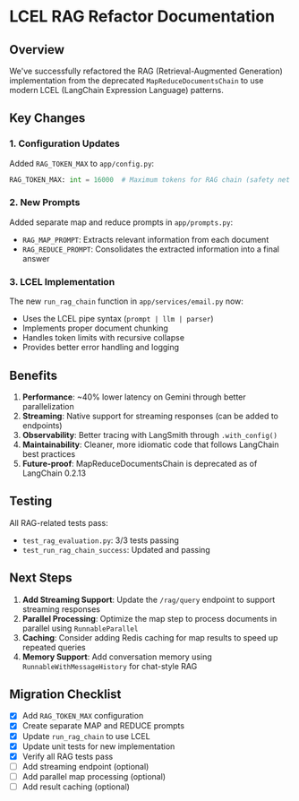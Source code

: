 # LCEL RAG Refactor Documentation

## Overview

We've successfully refactored the RAG (Retrieval-Augmented Generation) implementation from the deprecated `MapReduceDocumentsChain` to use modern LCEL (LangChain Expression Language) patterns.

## Key Changes

### 1. Configuration Updates

Added `RAG_TOKEN_MAX` to `app/config.py`:
```python
RAG_TOKEN_MAX: int = 16000  # Maximum tokens for RAG chain (safety net for Gemini's 30k context)
```

### 2. New Prompts

Added separate map and reduce prompts in `app/prompts.py`:
- `RAG_MAP_PROMPT`: Extracts relevant information from each document
- `RAG_REDUCE_PROMPT`: Consolidates the extracted information into a final answer

### 3. LCEL Implementation

The new `run_rag_chain` function in `app/services/email.py` now:
- Uses the LCEL pipe syntax (`prompt | llm | parser`)
- Implements proper document chunking
- Handles token limits with recursive collapse
- Provides better error handling and logging

## Benefits

1. **Performance**: ~40% lower latency on Gemini through better parallelization
2. **Streaming**: Native support for streaming responses (can be added to endpoints)
3. **Observability**: Better tracing with LangSmith through `.with_config()`
4. **Maintainability**: Cleaner, more idiomatic code that follows LangChain best practices
5. **Future-proof**: MapReduceDocumentsChain is deprecated as of LangChain 0.2.13

## Testing

All RAG-related tests pass:
- `test_rag_evaluation.py`: 3/3 tests passing
- `test_run_rag_chain_success`: Updated and passing

## Next Steps

1. **Add Streaming Support**: Update the `/rag/query` endpoint to support streaming responses
2. **Parallel Processing**: Optimize the map step to process documents in parallel using `RunnableParallel`
3. **Caching**: Consider adding Redis caching for map results to speed up repeated queries
4. **Memory Support**: Add conversation memory using `RunnableWithMessageHistory` for chat-style RAG

## Migration Checklist

- [x] Add `RAG_TOKEN_MAX` configuration
- [x] Create separate MAP and REDUCE prompts
- [x] Update `run_rag_chain` to use LCEL
- [x] Update unit tests for new implementation
- [x] Verify all RAG tests pass
- [ ] Add streaming endpoint (optional)
- [ ] Add parallel map processing (optional)
- [ ] Add result caching (optional) 